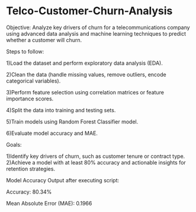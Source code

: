 # Telco-Customer-Churn-Analysis
Objective: Analyze key drivers of churn for a telecommunications company using advanced data analysis and machine learning techniques to predict whether a customer will churn.

Steps to follow:

1)Load the dataset and perform exploratory data analysis (EDA).

2)Clean the data (handle missing values, remove outliers, encode categorical variables).

3)Perform feature selection using correlation matrices or feature importance scores.

4)Split the data into training and testing sets.

5)Train models using Random Forest Classifier model.

6)Evaluate model accuracy and MAE.

Goals:

1)Identify key drivers of churn, such as customer tenure or contract type.
2)Achieve a model with at least 80% accuracy and actionable insights for retention strategies.

Model Accuracy Output after executing script: 

Accuracy: 80.34%

Mean Absolute Error (MAE): 0.1966
